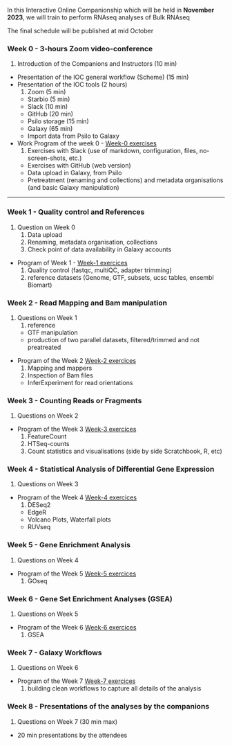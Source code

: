 In this Interactive Online Companionship which will be held in **November 2023**,
we will train to perform RNAseq analyses of Bulk RNAseq

The final schedule will be published at mid October

### Week 0 - **3-hours Zoom video-conference**
<!-- Faire un schedule sur google sheets -->

1. Introduction of the Companions and Instructors (10 min)
- Presentation of the IOC general workflow (Scheme) (15 min)
- Presentation of the IOC tools (2 hours)
    1. Zoom (5 min)
    - Starbio (5 min)
    - Slack (10 min)
    - GitHub (20 min)
    - Psilo storage (15 min)
    - Galaxy (65 min)
    - Import data from Psilo to Galaxy
- Work Program of the week 0 - [Week-0 exercises]()
    1. Exercises with Slack (use of markdown, configuration, files, no-screen-shots, etc.)
    - Exercises with GitHub (web version)
    - Data upload in Galaxy, from Psilo
    - Pretreatment (renaming and collections) and metadata organisations (and basic Galaxy manipulation)

----
### Week 1 - **Quality control and References**
1. Question on Week 0
    1. Data upload
    2. Renaming, metadata organisation, collections
    3. Check point of data availability in Galaxy accounts
- Program of Week 1 - [Week-1 exercices]()
    1. Quality control (fastqc, multiQC, adapter trimming)
    2. reference datasets (Genome, GTF, subsets, ucsc tables, ensembl Biomart)
### Week 2 - **Read Mapping and Bam manipulation**
1. Questions on Week 1
    1. reference
    - GTF manipulation
    - production of two parallel datasets, filtered/trimmed and not preatreated
- Program of the Week 2 [Week-2 exercices]()
    1. Mapping and mappers
    2. Inspection of Bam files
    - InferExperiment for read orientations

### Week 3 - **Counting Reads or Fragments**
1. Questions on Week 2
- Program of the Week 3 [Week-3 exercices]()
    1. FeatureCount
    2. HTSeq-counts
    3. Count statistics and visualisations (side by side Scratchbook, R, etc)

### Week 4 - **Statistical Analysis of Differential Gene Expression**
1. Questions on Week 3
- Program of the Week 4 [Week-4 exercices]()
    1. DESeq2
    - EdgeR
    - Volcano Plots, Waterfall plots
    - RUVseq

### Week 5 - **Gene Enrichment Analysis**
1. Questions on Week 4
- Program of the Week 5 [Week-5 exercices]()
    1. GOseq


### Week 6 - **Gene Set Enrichment Analyses (GSEA)**
1. Questions on Week 5
- Program of the Week 6 [Week-6 exercices]()
    1. GSEA

### Week 7 - **Galaxy Workflows**
1. Questions on Week 6
- Program of the Week 7 [Week-7 exercices]()
    1. building clean workflows to capture all details of the analysis

### Week 8 - **Presentations of the analyses by the companions**
1. Questions on Week 7 (30 min max)
- 20 min presentations by the attendees
